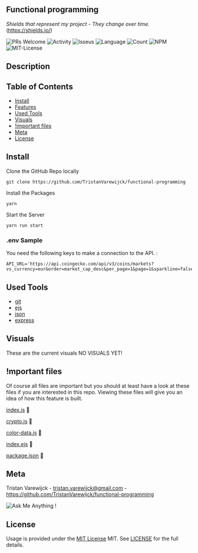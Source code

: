 ## Functional programming

_Shields that represent my project - They change over time._ (https://shields.io/)

![PRs Welcome](https://img.shields.io/badge/PRs-welcome-brightgreen.svg?style=flat-square) ![Activity](https://img.shields.io/github/last-commit/TristanVarewijck/functional-programming) ![Isseus](https://img.shields.io/github/issues/TristanVarewijck/functional-programming) ![Language](https://img.shields.io/github/languages/top/TristanVarewijck/functional-programming) ![Count](https://img.shields.io/github/languages/count/TristanVarewijck/functional-programming?color=#a55eea) ![NPM](https://img.shields.io/npm/v/npm) ![MIT-License](https://img.shields.io/apm/l/vim-mode)

## Description

## Table of Contents

- [Install](#install)
- [Features](#features)
- [Used Tools](#used-tools)
- [Visuals](#visuals)
- [!important files](#mportant-files)
- [Meta](#meta)
- [License](#license)

## Install

Clone the GitHub Repo locally

```
git clone https://github.com/TristanVarewijck/functional-programming
```

Install the Packages

```
yarn
```

Start the Server

```
yarn run start
```

### .env Sample

You need the following keys to make a connection to the API. :

```
API_URL='https://api.coingecko.com/api/v3/coins/markets?vs_currency=eur&order=market_cap_desc&per_page=1&page=1&sparkline=false&price_change_percentage=24h'
```

## Used Tools

- [git](https://git-scm.com/)
- [ejs](https://pugjs.org/api/getting-started.html)
- [json](https://www.json.org/json-en.html)
- [express](https://expressjs.com/en/starter/hello-world.html)

## Visuals

These are the current visuals
NO VISUALS YET!

## !mportant files

Of course all files are important but you should at least have a look at these files if you are interested in this repo.
Viewing these files will give you an idea of how this feature is built.

[index.js](https://github.com/TristanVarewijck/functional-programming/blob/master/index.js) :page_facing_up:

[crypto.js](https://github.com/TristanVarewijck/functional-programming/blob/master/modules/crypto.js) :page_facing_up:

[color-data.js](https://github.com/TristanVarewijck/functional-programming/blob/master/modules/color-data.js) :page_facing_up:

[index.ejs](https://github.com/TristanVarewijck/functional-programming/blob/master/views/index.ejs) :page_facing_up:

[package.json](https://github.com/TristanVarewijck/functional-programming/blob/master/package.json) :page_facing_up:

## Meta

Tristan Varewijck - tristan.varewijck@gmail.com - https://github.com/TristanVarewijck/functional-programming

![Ask Me Anything !](https://img.shields.io/badge/Ask%20me-anything-1abc9c.svg)

## License

Usage is provided under the [MIT License](https://github.com/git/git-scm.com/blob/master/MIT-LICENSE.txt) MIT. See [LICENSE](https://github.com/TristanVarewijck/functional-programming/blob/master/LICENSE) for the full details.
